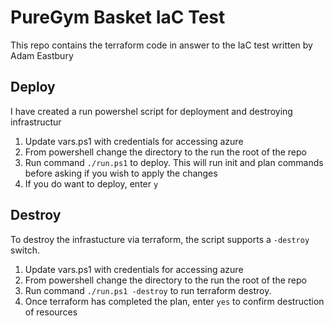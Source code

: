 # PureGym Basket IaC Test

This repo contains the terraform code in answer to the IaC test written by Adam Eastbury

## Deploy

I have created a run powershel script for deployment and destroying infrastructur

1. Update vars.ps1 with credentials for accessing azure
2. From powershell change the directory to the run the root of the repo
3. Run command `./run.ps1` to deploy. This will run init and plan commands before asking if you wish to apply the changes
4. If you do want to deploy, enter `y`

## Destroy

To destroy the infrastucture via terraform, the script supports a `-destroy` switch.

1. Update vars.ps1 with credentials for accessing azure
2. From powershell change the directory to the run the root of the repo
3. Run command `./run.ps1 -destroy` to run terraform destroy.
4. Once terraform has completed the plan, enter `yes` to confirm destruction of resources
